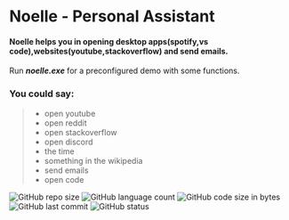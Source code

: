 # Noelle - Personal Assistant

#### Noelle helps you in opening desktop apps(spotify,vs code),websites(youtube,stackoverflow) and send emails.

Run _**noelle.exe**_ for a preconfigured demo with some functions.

### You could say:

> - open youtube
> - open reddit
> - open stackoverflow
> - open discord
> - the time
> - something in the wikipedia
> - send emails
> - open code

![GitHub repo size](https://img.shields.io/github/repo-size/DeeAnnEye/noelle) ![GitHub language count](https://img.shields.io/github/languages/count/DeeAnnEye/noelle) ![GitHub code size in bytes](https://img.shields.io/github/languages/code-size/DeeAnnEye/noelle) ![GitHub last commit](https://img.shields.io/github/last-commit/DeeAnnEye/noelle) ![GitHub status](https://img.shields.io/badge/status-WIP-critical)